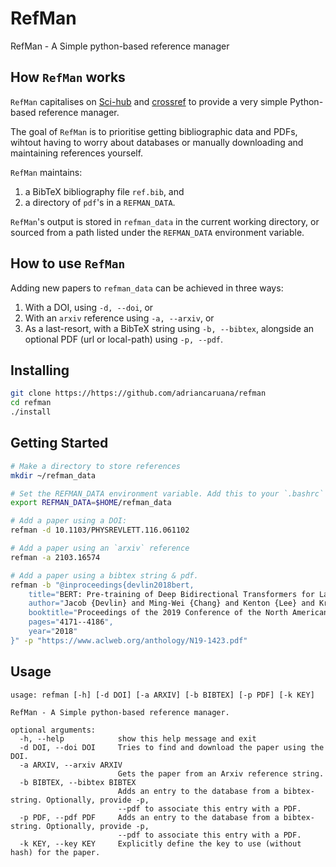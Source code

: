 # RefMan
RefMan - A Simple python-based reference manager

## How `RefMan` works
`RefMan` capitalises on [Sci-hub](https://sci-hub.se/) and [crossref](https://crossref.org) to 
provide a very simple Python-based reference manager.

The goal of `RefMan` is to prioritise getting bibliographic data and PDFs, wihtout having to worry about databases or manually downloading and maintaining references yourself.

`RefMan` maintains:
 1. a BibTeX bibliography file `ref.bib`, and
 2. a directory of `pdf`'s in a `REFMAN_DATA`.

`RefMan`'s output is stored in `refman_data` in the current working directory, or sourced from a
path listed under the `REFMAN_DATA` environment variable.

## How to use `RefMan`

Adding new papers to `refman_data` can be achieved in three ways:
 1. With a DOI, using `-d, --doi`, or
 2. With an `arxiv` reference using `-a, --arxiv`, or
 3. As a last-resort, with a BibTeX string using `-b, --bibtex`, alongside an optional PDF (url or local-path) using `-p, --pdf`.

## Installing

```bash
git clone https://https://github.com/adriancaruana/refman
cd refman
./install
```

## Getting Started

```bash
# Make a directory to store references
mkdir ~/refman_data

# Set the REFMAN_DATA environment variable. Add this to your `.bashrc` for persistence.
export REFMAN_DATA=$HOME/refman_data

# Add a paper using a DOI:
refman -d 10.1103/PHYSREVLETT.116.061102

# Add a paper using an `arxiv` reference
refman -a 2103.16574

# Add a paper using a bibtex string & pdf.
refman -b "@inproceedings{devlin2018bert,
	title="BERT: Pre-training of Deep Bidirectional Transformers for Language Understanding",
	author="Jacob {Devlin} and Ming-Wei {Chang} and Kenton {Lee} and Kristina N. {Toutanova}",
	booktitle="Proceedings of the 2019 Conference of the North American Chapter of the Association for Computational Linguistics: Human Language Technologies, Volume 1 (Long and Short Papers)",
	pages="4171--4186",
	year="2018"
}" -p "https://www.aclweb.org/anthology/N19-1423.pdf"
```

## Usage

```
usage: refman [-h] [-d DOI] [-a ARXIV] [-b BIBTEX] [-p PDF] [-k KEY]

RefMan - A Simple python-based reference manager.

optional arguments:
  -h, --help            show this help message and exit
  -d DOI, --doi DOI     Tries to find and download the paper using the DOI.
  -a ARXIV, --arxiv ARXIV
                        Gets the paper from an Arxiv reference string.
  -b BIBTEX, --bibtex BIBTEX
                        Adds an entry to the database from a bibtex-string. Optionally, provide -p,
                        --pdf to associate this entry with a PDF.
  -p PDF, --pdf PDF     Adds an entry to the database from a bibtex-string. Optionally, provide -p,
                        --pdf to associate this entry with a PDF.
  -k KEY, --key KEY     Explicitly define the key to use (without hash) for the paper.
```